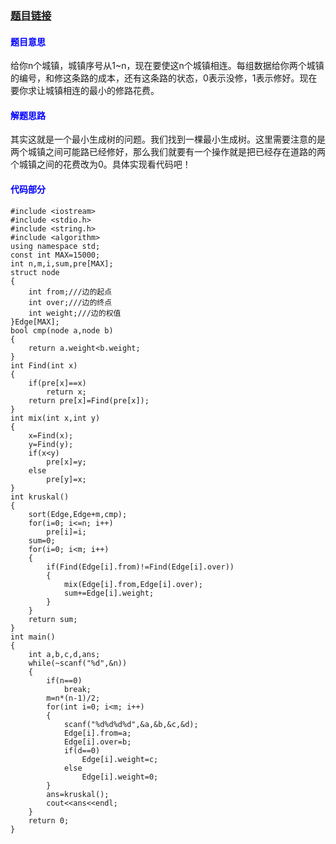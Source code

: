 ### **[题目链接](http://acm.hdu.edu.cn/showproblem.php?pid=1879)**

#### <font color=blue>**题目意思**</font>
给你n个城镇，城镇序号从1~n，现在要使这n个城镇相连。每组数据给你两个城镇的编号，和修这条路的成本，还有这条路的状态，0表示没修，1表示修好。现在要你求让城镇相连的最小的修路花费。

#### <font color=blue>**解题思路**</font>
其实这就是一个最小生成树的问题。我们找到一棵最小生成树。这里需要注意的是两个城镇之间可能路已经修好，那么我们就要有一个操作就是把已经存在道路的两个城镇之间的花费改为0。具体实现看代码吧！

#### <font color=blue>**代码部分**</font>

```
#include <iostream>
#include <stdio.h>
#include <string.h>
#include <algorithm>
using namespace std;
const int MAX=15000;
int n,m,i,sum,pre[MAX];
struct node
{
    int from;///边的起点
    int over;///边的终点
    int weight;///边的权值
}Edge[MAX];
bool cmp(node a,node b)
{
    return a.weight<b.weight;
}
int Find(int x)
{
    if(pre[x]==x)
        return x;
    return pre[x]=Find(pre[x]);
}
int mix(int x,int y)
{
    x=Find(x);
    y=Find(y);
    if(x<y)
        pre[x]=y;
    else
        pre[y]=x;
}
int kruskal()
{
    sort(Edge,Edge+m,cmp);
    for(i=0; i<=n; i++)
        pre[i]=i;
    sum=0;
    for(i=0; i<m; i++)
    {
        if(Find(Edge[i].from)!=Find(Edge[i].over))
        {
            mix(Edge[i].from,Edge[i].over);
            sum+=Edge[i].weight;
        }
    }
    return sum;
}
int main()
{
    int a,b,c,d,ans;
    while(~scanf("%d",&n))
    {
        if(n==0)
            break;
        m=n*(n-1)/2;
        for(int i=0; i<m; i++)
        {
            scanf("%d%d%d%d",&a,&b,&c,&d);
            Edge[i].from=a;
            Edge[i].over=b;
            if(d==0)
                Edge[i].weight=c;
            else
                Edge[i].weight=0;
        }
        ans=kruskal();
        cout<<ans<<endl;
    }
    return 0;
}

```

